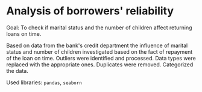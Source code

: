 # Analysis of borrowers' reliability

Goal: To check if marital status and the number of children affect returning loans on time.  

Based on data from the bank's credit department the influence of marital status and
number of children investigated based on the fact of repayment of the loan on time. Outliers were 
identified and processed. Data types were replaced with the appropriate ones. Duplicates 
were removed. Categorized the data.  

Used libraries: `pandas`, `seaborn`
